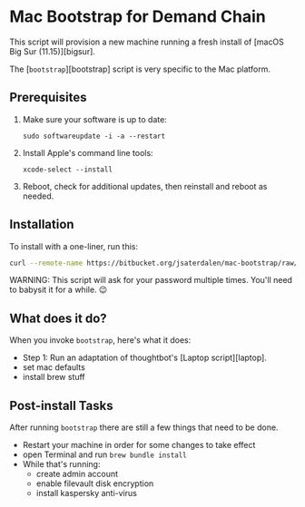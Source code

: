 # Mac Bootstrap for Demand Chain

This script will provision a new machine running a fresh install of [macOS Big Sur (11.15)][bigsur].

The [`bootstrap`][bootstrap] script is very specific to the Mac platform.

## Prerequisites

1. Make sure your software is up to date:

   `sudo softwareupdate -i -a --restart`

2. Install Apple's command line tools:

   `xcode-select --install`

3. Reboot, check for additional updates, then reinstall and reboot as needed.

## Installation

To install with a one-liner, run this:

```sh
curl --remote-name https://bitbucket.org/jsaterdalen/mac-bootstrap/raw/de43f43492f967c3521de36b15d716e3d033027c/bootstrap && sh bootstrap 2>&1 | tee ~/bootstrap.log
```

WARNING: This script will ask for your password multiple times. You'll need to babysit it for a while. 😉

## What does it do?

When you invoke `bootstrap`, here's what it does:

- Step 1: Run an adaptation of thoughtbot's [Laptop script][laptop].
- set mac defaults
- install brew stuff

## Post-install Tasks

After running `bootstrap` there are still a few things that need to be done.

- Restart your machine in order for some changes to take effect
- open Terminal and run `brew bundle install`
- While that's running:
  - create admin account
  - enable filevault disk encryption
  - install kaspersky anti-virus
